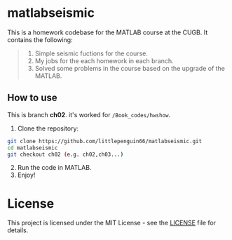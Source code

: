 # matlabseismic

This is a homework codebase for the MATLAB course at the CUGB. It contains the following:

> 1. Simple seismic fuctions for the course.
> 2. My jobs for the each homework in each branch.
> 3. Solved some problems in the course based on the upgrade of the MATLAB.

## How to use

This is branch **ch02**. it's worked for `/Book_codes/hwshow`.

1. Clone the repository:

```bash
git clone https://github.com/littlepenguin66/matlabseismic.git
cd matlabseismic
git checkout ch02 (e.g. ch02,ch03...)
```

2. Run the code in MATLAB.
3. Enjoy!

# License

This project is licensed under the MIT License - see the [LICENSE](LICENSE) file for details.
